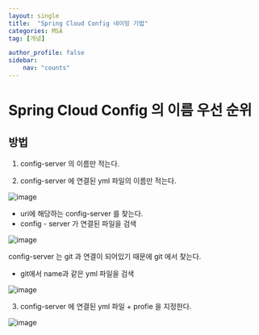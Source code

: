```yaml
---
layout: single
title:  "Spring Cloud Config 네이밍 기법"
categories: MSA
tag: [개념]

author_profile: false
sidebar:
    nav: "counts"
---
```


# Spring Cloud Config 의 이름 우선 순위

## 방법

1. config-server 의 이름만 적는다.

2. config-server 에 연결된 yml 파일의 이름만 적는다.

![image](https://user-images.githubusercontent.com/108928206/228517287-a33acce4-7402-4c0d-827c-8666281ba0a1.png)

- uri에 해당하는 config-server 를 찾는다.
- config - server 가 연결된 파일을 검색

![image](https://user-images.githubusercontent.com/108928206/228517761-2266c40b-cd58-4d69-8a6b-0aefa8548f6c.png)

config-server 는 git 과 연결이 되어있기 때문에 git 에서 찾는다.

- git에서 name과 같은 yml 파일을 검색

![image](https://user-images.githubusercontent.com/108928206/228518095-f7d62111-16b3-4b9d-836a-514a04647110.png)



3. config-server 에 연결된 yml 파일 + profie 을 지정한다.

![image](https://user-images.githubusercontent.com/108928206/228518241-69207391-1f36-4d4e-a51b-2465ce7ba468.png)

